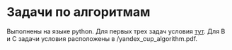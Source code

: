 # Задачи по алгоритмам
Выполнены на языке python. Для первых трех задач условия [тут](https://yandex.ru/cup/algorithm/analysis/). Для В и С задачи условия расположены в /yandex_cup_algorithm.pdf.

